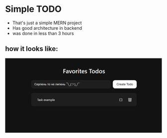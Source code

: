 # Simple TODO
 - That's just a simple MERN project
 - Has good architecture in backend
 - was done in less than 3 hours
## how it looks like:
![Alt text](https://github.com/MrKopchick/todo-mern/blob/main/frontend/image_2025-04-09_19-10-33.png)
